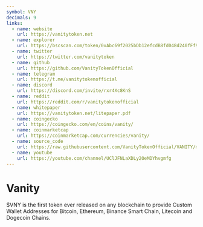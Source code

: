 ```yaml
---
symbol: VNY
decimals: 9
links:
  - name: website
    url: https://vanitytoken.net
  - name: explorer
    url: https://bscscan.com/token/0xAbc69f2025bDb12efcdB8fd048d240fFf943ca82
  - name: twitter
    url: https://twitter.com/vanitytoken
  - name: github
    url: https://github.com/VanityTokenOfficial
  - name: telegram
    url: https://t.me/vanitytokenofficial
  - name: discord
    url: https://discord.com/invite/rxr4Xc8KnS
  - name: reddit
    url: https://reddit.com/r/vanitytokenofficial
  - name: whitepaper
    url: https://vanitytoken.net/litepaper.pdf
  - name: coingecko
    url: https://coingecko.com/en/coins/vanity/
  - name: coinmarketcap
    url: https://coinmarketcap.com/currencies/vanity/
  - name: source_code
    url: https://raw.githubusercontent.com/VanityTokenOfficial/VANITY/main/Contract/VANITY.sol
  - name: youtube
    url: https://youtube.com/channel/UClJFNLaXDLy2OeMDYhvgmfg
---
```


# Vanity

$VNY is the first token ever released on any blockchain to provide Custom Wallet Addresses for Bitcoin, Ethereum, Binance Smart Chain, Litecoin and Dogecoin Chains.
